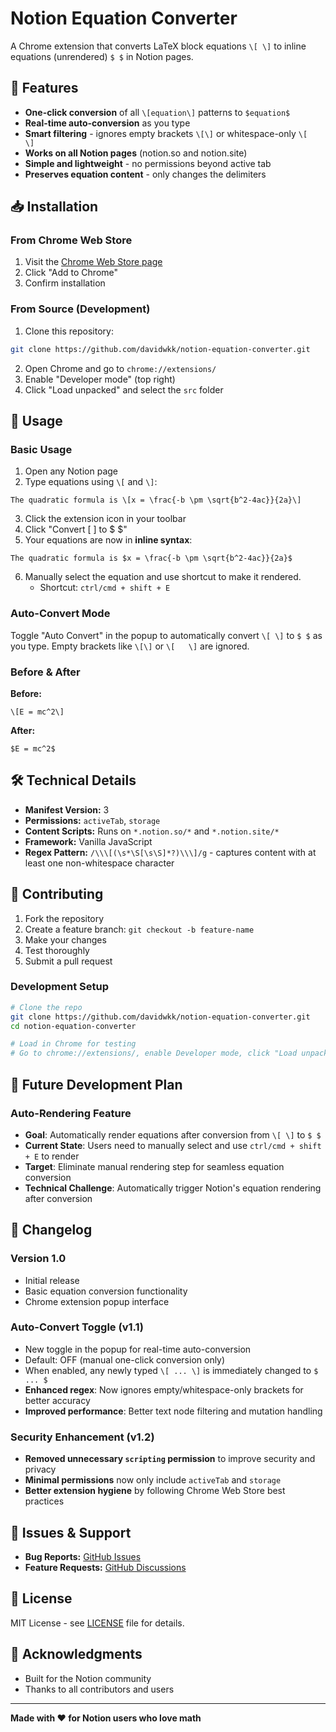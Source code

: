 # Notion Equation Converter

A Chrome extension that converts LaTeX block equations `\[ \]` to inline equations (unrendered) `$ $` in Notion pages.

## 🚀 Features

- **One-click conversion** of all `\[equation\]` patterns to `$equation$`
- **Real-time auto-conversion** as you type
- **Smart filtering** - ignores empty brackets `\[\]` or whitespace-only `\[   \]`
- **Works on all Notion pages** (notion.so and notion.site)
- **Simple and lightweight** - no permissions beyond active tab
- **Preserves equation content** - only changes the delimiters

## 📥 Installation

### From Chrome Web Store

1. Visit the [Chrome Web Store page](https://chromewebstore.google.com/detail/notion-equation-converter/hbonknccbfmeogcdehnmichghfbmedjj)
2. Click "Add to Chrome"
3. Confirm installation

### From Source (Development)

1. Clone this repository:

```bash
git clone https://github.com/davidwkk/notion-equation-converter.git
```

2. Open Chrome and go to `chrome://extensions/`
3. Enable "Developer mode" (top right)
4. Click "Load unpacked" and select the `src` folder

## 🎯 Usage

### Basic Usage

1. Open any Notion page
2. Type equations using `\[` and `\]`:

```
The quadratic formula is \[x = \frac{-b \pm \sqrt{b^2-4ac}}{2a}\]
```

3. Click the extension icon in your toolbar
4. Click "Convert \[ \] to $ $"
5. Your equations are now in **inline syntax**:

```
The quadratic formula is $x = \frac{-b \pm \sqrt{b^2-4ac}}{2a}$
```

6. Manually select the equation and use shortcut to make it rendered.
   - Shortcut: `ctrl/cmd + shift + E`

### Auto-Convert Mode

Toggle "Auto Convert" in the popup to automatically convert `\[ \]` to `$ $` as you type. Empty brackets like `\[\]` or `\[   \]` are ignored.

### Before & After

**Before:**

```
\[E = mc^2\]
```

**After:**

```
$E = mc^2$
```

## 🛠️ Technical Details

- **Manifest Version:** 3
- **Permissions:** `activeTab`, `storage`
- **Content Scripts:** Runs on `*.notion.so/*` and `*.notion.site/*`
- **Framework:** Vanilla JavaScript
- **Regex Pattern:** `/\\\[(\s*\S[\s\S]*?)\\\]/g` - captures content with at least one non-whitespace character

## 🤝 Contributing

1. Fork the repository
2. Create a feature branch: `git checkout -b feature-name`
3. Make your changes
4. Test thoroughly
5. Submit a pull request

### Development Setup

```bash
# Clone the repo
git clone https://github.com/davidwkk/notion-equation-converter.git
cd notion-equation-converter

# Load in Chrome for testing
# Go to chrome://extensions/, enable Developer mode, click "Load unpacked"
```

## 🚀 Future Development Plan

### Auto-Rendering Feature

- **Goal**: Automatically render equations after conversion from `\[ \]` to `$ $`
- **Current State**: Users need to manually select and use `ctrl/cmd + shift + E` to render
- **Target**: Eliminate manual rendering step for seamless equation conversion
- **Technical Challenge**: Automatically trigger Notion's equation rendering after conversion

## 📝 Changelog

### Version 1.0

- Initial release
- Basic equation conversion functionality
- Chrome extension popup interface

### Auto-Convert Toggle (v1.1)

- New toggle in the popup for real-time auto-conversion
- Default: OFF (manual one-click conversion only)
- When enabled, any newly typed `\[ ... \]` is immediately changed to `$ ... $`
- **Enhanced regex**: Now ignores empty/whitespace-only brackets for better accuracy
- **Improved performance**: Better text node filtering and mutation handling

### Security Enhancement (v1.2)

- **Removed unnecessary `scripting` permission** to improve security and privacy
- **Minimal permissions** now only include `activeTab` and `storage`
- **Better extension hygiene** by following Chrome Web Store best practices

## 🐛 Issues & Support

- **Bug Reports:** [GitHub Issues](https://github.com/davidwkk/notion-equation-converter/issues)
- **Feature Requests:** [GitHub Discussions](https://github.com/davidwkk/notion-equation-converter/discussions)

## 📄 License

MIT License - see [LICENSE](LICENSE) file for details.

## 🙏 Acknowledgments

- Built for the Notion community
- Thanks to all contributors and users

---

**Made with ❤️ for Notion users who love math**
